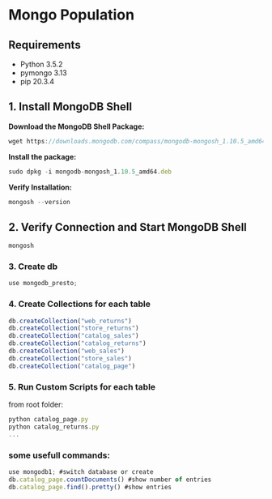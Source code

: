 # Mongo Population
## Requirements

* Python 3.5.2
* pymongo 3.13
* pip 20.3.4

## 1. Install MongoDB Shell

**Download the MongoDB Shell Package:**

```jsx
wget https://downloads.mongodb.com/compass/mongodb-mongosh_1.10.5_amd64.deb
```

**Install the package:**

```jsx
sudo dpkg -i mongodb-mongosh_1.10.5_amd64.deb
```

**Verify Installation:**

```jsx
mongosh --version
```

## 2. Verify Connection and Start MongoDB Shell

```jsx
mongosh
```

### 3. Create db

```jsx
use mongodb_presto;
```

### 4. Create Collections for each table

```jsx
db.createCollection("web_returns")
db.createCollection("store_returns")
db.createCollection("catalog_sales")
db.createCollection("catalog_returns")
db.createCollection("web_sales")
db.createCollection("store_sales")
db.createCollection("catalog_page")
```

### 5. Run Custom Scripts for each table

from root folder:
```jsx
python catalog_page.py
python catalog_returns.py
...
```

### some usefull commands:

```jsx
use mongodb1; #switch database or create
db.catalog_page.countDocuments() #show number of entries
db.catalog_page.find().pretty() #show entries
```
